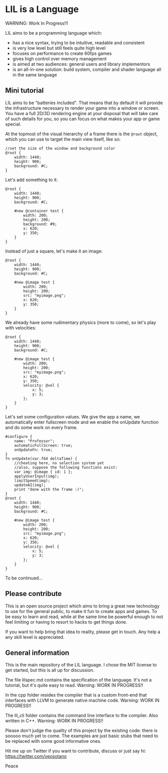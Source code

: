 # LIL is a Language

WARNING: Work In Progress!!!

LIL aims to be a programming language which:

- has a nice syntax, trying to be intuitive, readable and consistent
- is very low level but still feels quite high level
- focuses on performance to create 60fps games
- gives high control over memory management
- is aimed at two audiences: general users and library implementors
- is an all-in-one solution: build system, compiler and shader language all in the same language

## Mini tutorial

LIL aims to be "batteries included". That means that by default it will provide the infrastructure necessary to render your game into a window or screen.
You have a full 2D/3D rendering engine at your disposal that will take care of such details for you, so you can focus on what makes your app or game special.

At the topmost of the visual hierarchy of a frame there is the `@root` object, which you can use to target the main view itself, like so:

	//set the size of the window and background color
	@root {
		width: 1440;
		height: 900;
		background: #C;
	}

Let's add something to it:

	@root {
		width: 1440;
		height: 900;
		background: #C;

		#new @container test {
			width: 200;
			height: 200;
			background: #9;
			x: 620;
			y: 350;
		}
	}

Instead of just a square, let's make it an image:

	@root {
		width: 1440;
		height: 900;
		background: #C;

		#new @image test {
			width: 200;
			height: 200;
			src: "myimage.png";
			x: 620;
			y: 350;
		}
	}

We already have some rudimentary physics (more to come), so let's play with velocities:

	@root {
		width: 1440;
		height: 900;
		background: #C;

		#new @image test {
			width: 200;
			height: 200;
			src: "myimage.png";
			x: 620;
			y: 350;
			velocity: @vel {
				x: 5;
				y: 3;
			};
		}
	}

Let's set some configuration values. We give the app a name, we automatically enter fullscreen mode and we enable the onUpdate function and do some work on every frame.

	#configure {
    	name: "Professor";
    	automaticFullScreen: true;
    	onUpdateFn: true;
	}
	fn onUpdate(var.f64 deltaTime) {
		//cheating here, no selection system yet
		//also, suppose the following functions exist:
		var img: @image { id: 1 };
		applyUserInput(img);
		limitSpeed(img);
		updateAI(img);
		print "done with the frame :)";
	}
	@root {
		width: 1440;
		height: 900;
		background: #C;

		#new @image test {
			width: 200;
			height: 200;
			src: "myimage.png";
			x: 620;
			y: 350;
			velocity: @vel {
				x: 5;
				y: 3;
			};
		}
	}

To be continued...

## Please contribute
This is an open source project which aims to bring a great new technology to use for the general public, to make it fun to create apps and games.
To be easy to learn and read, while at the same time be powerful enough to not feel limiting or having to resort to hacks to get things done.

If you want to help bring that idea to reality, please get in touch. Any help a any skill level is appreciated.

## General information

This is the main repository of the LIL language. I chose the MIT license to get started, but this is all up for discussion.

The file lilspec.md contains the specification of the language. It's not a tutorial, but it's quite easy to read. Warning: WORK IN PROGRESS!!

In the cpp folder resides the compiler that is a custom front-end that interfaces with LLVM to generate native machine code. Warning: WORK IN PROGRESS!!

The lil_cli folder contains the command line interface to the compiler. Also written in C++. Warning: WORK IN PROGRESS!!

Please don't judge the quality of this project by the existing code: there is sooooo much yet to come. The examples are just basic stubs that need to be
replaced with some good informative ones.

Hit me up on Twitter if you want to contribute, discuss or just say hi: https://twitter.com/veosotano

Peace
